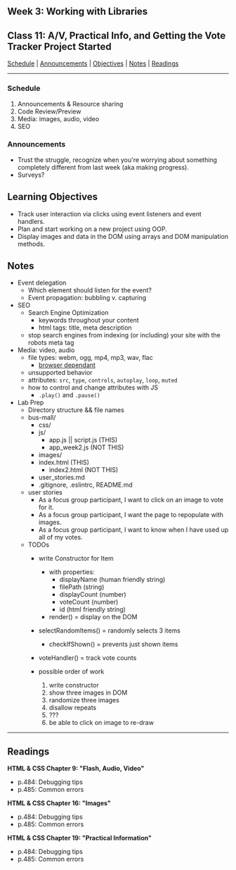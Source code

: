 ## **Week 3: Working with Libraries**
## Class 11: A/V, Practical Info, and Getting the Vote Tracker Project Started

[Schedule](#schedule) | [Announcements](#announcements) | [Objectives](#learning-objectives) | [Notes](#notes) | [Readings](#readings)


<hr></hr>

### Schedule
1. Announcements & Resource sharing
1. Code Review/Preview
1. Media: images, audio, video
1. SEO

### Announcements
* Trust the struggle, recognize when you're worrying about something completely different from last week (aka making progress).
* Surveys?

## Learning Objectives
* Track user interaction via clicks using event listeners and event handlers.
* Plan and start working on a new project using OOP.
* Display images and data in the DOM using arrays and DOM manipulation methods.

## Notes
* Event delegation
    * Which element should listen for the event?
    * Event propagation: bubbling v. capturing
* SEO
    * Search Engine Optimization
        * keywords throughout your content
        * html tags: title, meta description
    * stop search engines from indexing (or including) your site with the robots meta tag
* Media: video, audio
    * file types: webm, ogg, mp4, mp3, wav, flac
        * [browser dependant](https://developer.mozilla.org/en-US/docs/Web/HTML/Supported_media_formats#File_Formats)
    * unsupported behavior
    * attributes: `src`, `type`, `controls`, `autoplay`, `loop`, `muted`
    * how to control and change attributes with JS
        * `.play()` and `.pause()`
* Lab Prep
    * Directory structure && file names
    * bus-mall/
        * css/
        * js/
            * app.js || script.js (THIS)
            * app_week2.js (NOT THIS)
        * images/
        * index.html (THIS)
            * index2.html (NOT THIS)
        * user_stories.md
        * .gitignore, .eslintrc, README.md
    * user stories
        * As a focus group participant, I want to click on an image to vote for it.
        * As a focus group participant, I want the page to repopulate with images. 
        * As a focus group participant, I want to know when I have used up all of my votes.
    * TODOs
        * write Constructor for Item 
            * with properties: 
                * displayName (human friendly string)
                * filePath (string)
                * displayCount (number)
                * voteCount (number)
                * id (html friendly string)
            * render() = display on the DOM
        * selectRandomItems() = randomly selects 3 items
            * checkIfShown() = prevents just shown items
        * voteHandler() = track vote counts

        * possible order of work
            1. write constructor
            2. show three images in DOM
            3. randomize three images
            4. disallow repeats
            5. ???
            6. be able to click on image to re-draw

<hr></hr>

## Readings
**HTML & CSS Chapter 9: "Flash, Audio, Video"**
- p.484: Debugging tips
- p.485: Common errors

**HTML & CSS Chapter 16: "Images"**
- p.484: Debugging tips
- p.485: Common errors

**HTML & CSS Chapter 19: "Practical Information"**
- p.484: Debugging tips
- p.485: Common errors
